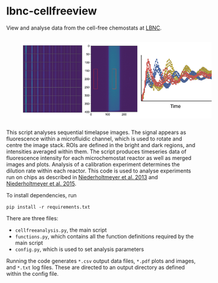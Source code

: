 # lbnc-cellfreeview
View and analyse data from the cell-free chemostats at [LBNC](http://lbnc.epfl.ch/).

<img src="/fig/fig.png" width="640" alt="Cell-free chemostats" align="center" hspace="40" vspace="15">

This script analyses sequential timelapse images. The signal appears as fluorescence within a microfluidic channel, which is used to rotate and centre the image stack. ROIs are defined in the bright and dark regions, and intensities averaged within them. The script produces timeseries data of fluorescence intensity for each microchemostat reactor as well as merged images and plots. Analysis of a calibration experiment determines the dilution rate within each reactor. This code is used to analyse experiments run on chips as described in [Niederholtmeyer et al. 2013](https://www.pnas.org/content/110/40/15985) and [Niederholtmeyer et al. 2015](https://elifesciences.org/articles/09771).  

To install dependencies, run

	pip install -r requirements.txt

There are three files:

* `cellfreeanalysis.py`, the main script
* `functions.py`, which contains all the function definitions required by the main script
* `config.py`, which is used to set analysis parameters

Running the code generates `*.csv` output data files, `*.pdf` plots and images, and `*.txt` log files. These are directed to an output directory as defined within the config file. 


